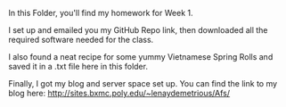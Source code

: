 In this Folder, you'll find my homework for Week 1. 

I set up and emailed you my GitHub Repo link, then downloaded all the required software needed for the class. 

I also found a neat recipe for some yummy Vietnamese Spring Rolls and saved it in a .txt file here in this folder. 

Finally, I got my blog and server space set up. You can find the link to my blog here: 
http://sites.bxmc.poly.edu/~lenaydemetrious/Afs/

